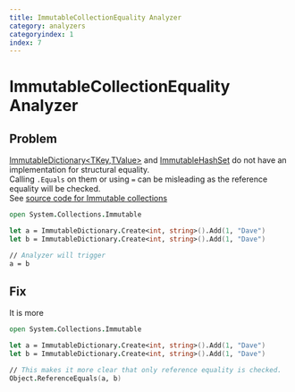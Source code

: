 ```yaml
---
title: ImmutableCollectionEquality Analyzer
category: analyzers
categoryindex: 1
index: 7
---
```


# ImmutableCollectionEquality Analyzer

## Problem

[ImmutableDictionary<TKey,TValue>](https://learn.microsoft.com/en-us/dotnet/api/system.collections.immutable.immutabledictionary-2?view=net-8.0) and [ImmutableHashSet<T>](https://learn.microsoft.com/en-us/dotnet/api/system.collections.immutable.immutablehashset-1?view=net-8.0) do not have an implementation for structural equality.  
Calling `.Equals` on them or using `=` can be misleading as the reference equality will be checked.  
See [source code for Immutable collections](https://github.com/dotnet/runtime/blob/main/src/libraries/System.Collections.Immutable/src/System/Collections/Immutable/ImmutableDictionary_2.cs)

```fsharp
open System.Collections.Immutable

let a = ImmutableDictionary.Create<int, string>().Add(1, "Dave")
let b = ImmutableDictionary.Create<int, string>().Add(1, "Dave")

// Analyzer will trigger
a = b
```

## Fix

It is more 

```fsharp
open System.Collections.Immutable

let a = ImmutableDictionary.Create<int, string>().Add(1, "Dave")
let b = ImmutableDictionary.Create<int, string>().Add(1, "Dave")

// This makes it more clear that only reference equality is checked.
Object.ReferenceEquals(a, b)
```
